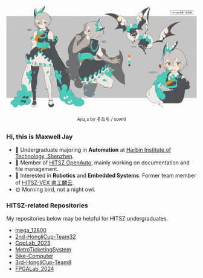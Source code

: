 ![Ayu_s](images/72027100_p0.png)

<p align="center"> <sup>
    <i>Ayu_s</i> by そゐち / sowiti
</sup> </p>

### Hi, this is Maxwell Jay

- 🌱 Undergraduate majoring in **Automation** at [Harbin Institute of Technology, Shenzhen](https://www.hitsz.edu.cn/).
- 👯 Member of [HITSZ OpenAuto](https://github.com/HITSZ-OpenAuto), mainly working on documentation and file management.
- 🔭 Interested in **Robotics** and **Embedded Systems**. Former team member of [HITSZ-VEX 南工麟云](https://space.bilibili.com/3493271458285683).
- 🌞 Morning bird, not a night owl.

### HITSZ-related Repositories

My repositories below may be helpful for HITSZ undergraduates.

- [mega_12800](https://github.com/MaxwellJay256/mega_12800)
- [2nd-HongliCup-Team32](https://github.com/MaxwellJay256/2nd-HongliCup-Team32)
- [CppLab_2023](https://github.com/MaxwellJay256/CppLab_2023)
- [MetroTicketingSystem](https://github.com/MaxwellJay256/MetroTicketingSystem)
- [Bike-Computer](https://github.com/MaxwellJay256/Bike-Computer)
- [3rd-HongliCup-Team8](https://github.com/MaxwellJay256/3rd-HongliCup-Team8)
- [FPGALab_2024](https://github.com/MaxwellJay256/FPGALab_2024)

<!--
**MaxwellJay256/MaxwellJay256** is a ✨ _special_ ✨ repository because its `README.md` (this file) appears on your GitHub profile.

Here are some ideas to get you started:

- 🔭 I’m currently working on ...
- 🌱 I’m currently learning ...
- 👯 I’m looking to collaborate on ...
- 🤔 I’m looking for help with ...
- 💬 Ask me about ...
- 📫 How to reach me: ...
- 😄 Pronouns: ...
- ⚡ Fun fact: ...
-->
